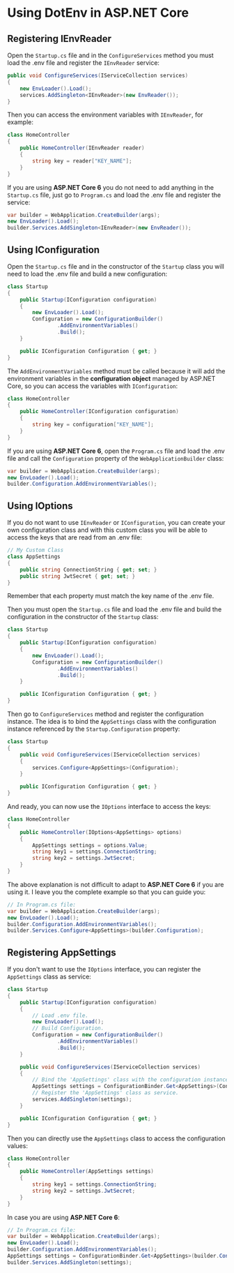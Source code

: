 # Using DotEnv in ASP.NET Core

## Registering IEnvReader

Open the `Startup.cs` file and in the `ConfigureServices` method you must load the .env file and register the `IEnvReader` service:
```cs
public void ConfigureServices(IServiceCollection services)
{
    new EnvLoader().Load();
    services.AddSingleton<IEnvReader>(new EnvReader());
}
```
Then you can access the environment variables with `IEnvReader`, for example:
```cs
class HomeController
{
    public HomeController(IEnvReader reader)
    {
        string key = reader["KEY_NAME"];
    }
}
```
If you are using **ASP.NET Core 6** you do not need to add anything in the `Startup.cs` file, just go to `Program.cs` and load the .env file and register the service:
```cs
var builder = WebApplication.CreateBuilder(args);
new EnvLoader().Load();
builder.Services.AddSingleton<IEnvReader>(new EnvReader());
```

## Using IConfiguration

Open the `Startup.cs` file and in the constructor of the `Startup` class you will need to load the .env file and build a new configuration:
```cs
class Startup
{
    public Startup(IConfiguration configuration)
    {
        new EnvLoader().Load();
        Configuration = new ConfigurationBuilder()
                .AddEnvironmentVariables()
                .Build();
    }

    public IConfiguration Configuration { get; }
}
```
The `AddEnvironmentVariables` method must be called because it will add the environment variables in the **configuration object** managed by ASP.NET Core, so you can access the variables with `IConfiguration`:
```cs
class HomeController
{
    public HomeController(IConfiguration configuration)
    {
        string key = configuration["KEY_NAME"];
    }
}
```
If you are using **ASP.NET Core 6**, open the `Program.cs` file and load the .env file and call the `Configuration` property of the `WebApplicationBuilder` class:
```cs
var builder = WebApplication.CreateBuilder(args);
new EnvLoader().Load();
builder.Configuration.AddEnvironmentVariables();
```

## Using IOptions

If you do not want to use `IEnvReader` or `IConfiguration`, you can create your own configuration class and with this custom class you will be able to access the keys that are read from an .env file:
```cs
// My Custom Class
class AppSettings
{
    public string ConnectionString { get; set; }
    public string JwtSecret { get; set; }
}
```
Remember that each property must match the key name of the .env file.

Then you must open the `Startup.cs` file and load the .env file and build the configuration in the constructor of the `Startup` class:
```cs
class Startup
{
    public Startup(IConfiguration configuration)
    {
        new EnvLoader().Load();
        Configuration = new ConfigurationBuilder()
                .AddEnvironmentVariables()
                .Build();
    }

    public IConfiguration Configuration { get; }
}
```
Then go to `ConfigureServices` method and register the configuration instance. The idea is to bind the `AppSettings` class with the configuration instance referenced by the `Startup.Configuration` property:
```cs
class Startup
{
    public void ConfigureServices(IServiceCollection services)
    {
        services.Configure<AppSettings>(Configuration);
    }

    public IConfiguration Configuration { get; }
}
```
And ready, you can now use the `IOptions` interface to access the keys:
```cs
class HomeController
{
    public HomeController(IOptions<AppSettings> options)
    {
        AppSettings settings = options.Value;
        string key1 = settings.ConnectionString;
        string key2 = settings.JwtSecret;
    }
}
```
The above explanation is not difficult to adapt to **ASP.NET Core 6** if you are using it. I leave you the complete example so that you can guide you:
```cs
// In Program.cs file:
var builder = WebApplication.CreateBuilder(args);
new EnvLoader().Load();
builder.Configuration.AddEnvironmentVariables();
builder.Services.Configure<AppSettings>(builder.Configuration);
```

## Registering AppSettings

If you don't want to use the `IOptions` interface, you can register the `AppSettings` class as service:
```cs
class Startup
{
    public Startup(IConfiguration configuration)
    {
        // Load .env file.
        new EnvLoader().Load();
        // Build Configuration.
        Configuration = new ConfigurationBuilder()
                .AddEnvironmentVariables()
                .Build();
    }

    public void ConfigureServices(IServiceCollection services)
    {
        // Bind the 'AppSettings' class with the configuration instance.
        AppSettings settings = ConfigurationBinder.Get<AppSettings>(Configuration);
        // Register the 'AppSettings' class as service.
        services.AddSingleton(settings);
    }

    public IConfiguration Configuration { get; }
}
```
Then you can directly use the `AppSettings` class to access the configuration values:
```cs
class HomeController
{
    public HomeController(AppSettings settings)
    {
        string key1 = settings.ConnectionString;
        string key2 = settings.JwtSecret;
    }
}
```
In case you are using **ASP.NET Core 6**:
```cs
// In Program.cs file:
var builder = WebApplication.CreateBuilder(args);
new EnvLoader().Load();
builder.Configuration.AddEnvironmentVariables();
AppSettings settings = ConfigurationBinder.Get<AppSettings>(builder.Configuration);
builder.Services.AddSingleton(settings);
```